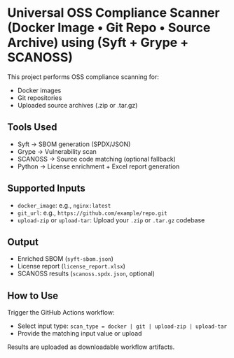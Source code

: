# Universal OSS Compliance Scanner (Docker Image • Git Repo • Source Archive) using (Syft + Grype + SCANOSS)

This project performs OSS compliance scanning for:
- Docker images
- Git repositories
- Uploaded source archives (.zip or .tar.gz)

## Tools Used
- Syft → SBOM generation (SPDX/JSON)
- Grype → Vulnerability scan
- SCANOSS → Source code matching (optional fallback)
- Python → License enrichment + Excel report generation

## Supported Inputs
- `docker_image`: e.g., `nginx:latest`
- `git_url`: e.g., `https://github.com/example/repo.git`
- `upload-zip` or `upload-tar`: Upload your `.zip` or `.tar.gz` codebase

## Output
- Enriched SBOM (`syft-sbom.json`)
- License report (`license_report.xlsx`)
- SCANOSS results (`scanoss.spdx.json`, optional)

## How to Use
Trigger the GitHub Actions workflow:
- Select input type: `scan_type = docker | git | upload-zip | upload-tar`
- Provide the matching input value or upload

Results are uploaded as downloadable workflow artifacts.
